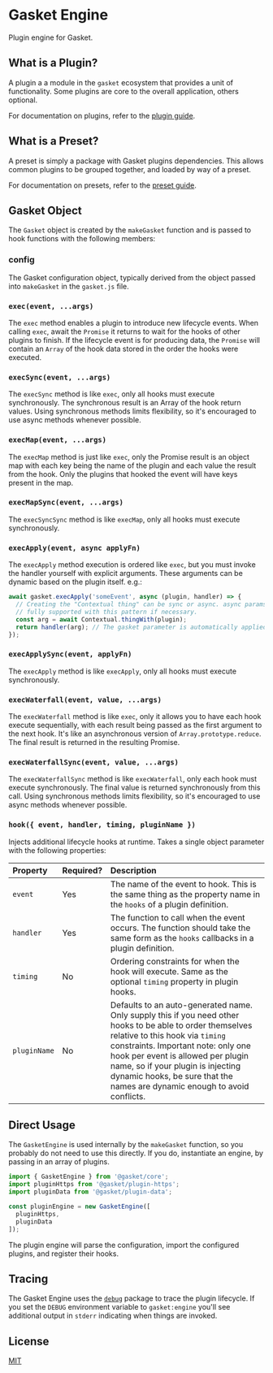 # Gasket Engine

Plugin engine for Gasket.

## What is a Plugin?

A plugin a a module in the `gasket` ecosystem that provides a unit of
functionality. Some plugins are core to the overall application, others
optional.

For documentation on plugins, refer to the [plugin guide].

## What is a Preset?

A preset is simply a package with Gasket plugins dependencies. This allows
common plugins to be grouped together, and loaded by way of a preset.

For documentation on presets, refer to the [preset guide].

## Gasket Object

The `Gasket` object is created by the `makeGasket` function and is passed to hook functions with the following members:

### config

The Gasket configuration object, typically derived from the object passed into `makeGasket` in the `gasket.js` file.

### `exec(event, ...args)`

The `exec` method enables a plugin to introduce new lifecycle events. When
calling `exec`, await the `Promise` it returns to wait for the hooks of other
plugins to finish. If the lifecycle event is for producing data, the `Promise`
will contain an `Array` of the hook data stored in the order the hooks were
executed.

### `execSync(event, ...args)`

The `execSync` method is like `exec`, only all hooks must execute synchronously.
The synchronous result is an Array of the hook return values. Using synchronous
methods limits flexibility, so it's encouraged to use async methods whenever
possible.

### `execMap(event, ...args)`

The `execMap` method is just like `exec`, only the Promise result is an object
map with each key being the name of the plugin and each value the result from
the hook. Only the plugins that hooked the event will have keys present in the
map.

### `execMapSync(event, ...args)`

The `execSyncSync` method is like `execMap`, only all hooks must execute
synchronously.

### `execApply(event, async applyFn)`

The `execApply` method execution is ordered like `exec`, but you must invoke the
handler yourself with explicit arguments. These arguments can be dynamic based
on the plugin itself. e.g.:

```js
await gasket.execApply('someEvent', async (plugin, handler) => {
  // Creating the "Contextual thing" can be sync or async. async params are
  // fully supported with this pattern if necessary.
  const arg = await Contextual.thingWith(plugin);
  return handler(arg); // The gasket parameter is automatically applied
});
```

### `execApplySync(event, applyFn)`

The `execApply` method is like `execApply`, only all hooks must execute
synchronously.

### `execWaterfall(event, value, ...args)`

The `execWaterfall` method is like `exec`, only it allows you to have each hook
execute sequentially, with each result being passed as the first argument to the
next hook. It's like an asynchronous version of `Array.prototype.reduce`. The
final result is returned in the resulting Promise.

### `execWaterfallSync(event, value, ...args)`

The `execWaterfallSync` method is like `execWaterfall`, only each hook must
execute synchronously. The final value is returned synchronously from this call.
Using synchronous methods limits flexibility, so it's encouraged to use async
methods whenever possible.

### `hook({ event, handler, timing, pluginName })`

Injects additional lifecycle hooks at runtime. Takes a single object parameter
with the following properties:

| Property     | Required? | Description                                                                                                                                                                                                                                                                                                                                 |
|:-------------|:----------|:--------------------------------------------------------------------------------------------------------------------------------------------------------------------------------------------------------------------------------------------------------------------------------------------------------------------------------------------|
| `event`      | Yes       | The name of the event to hook. This is the same thing as the property name in the `hooks` of a plugin definition.                                                                                                                                                                                                                           |
| `handler`    | Yes       | The function to call when the event occurs. The function should take the same form as the `hooks` callbacks in a plugin definition.                                                                                                                                                                                                         |
| `timing`     | No        | Ordering constraints for when the hook will execute. Same as the optional `timing` property in plugin hooks.                                                                                                                                                                                                                                |
| `pluginName` | No        | Defaults to an auto-generated name. Only supply this if you need other hooks to be able to order themselves relative to this hook via `timing` constraints. Important note: only one hook per event is allowed per plugin name, so if your plugin is injecting dynamic hooks, be sure that the names are dynamic enough to avoid conflicts. |

## Direct Usage

The `GasketEngine` is used internally by the `makeGasket` function, so you probably do not need
to use this directly. If you do, instantiate an engine, by passing in an array of plugins.

```js
import { GasketEngine } from '@gasket/core';
import pluginHttps from '@gasket/plugin-https';
import pluginData from '@gasket/plugin-data';

const pluginEngine = new GasketEngine([
  pluginHttps,
  pluginData
]);
```

The plugin engine will parse the configuration, import the configured plugins,
and register their hooks.

## Tracing

The Gasket Engine uses the [`debug`](https://www.npmjs.com/package/debug) package to trace the plugin lifecycle. If you set the `DEBUG` environment variable to `gasket:engine` you'll see additional output in `stderr` indicating when things are invoked.

## License

[MIT](./LICENSE.md)

<!-- LINKS -->

[preset guide]: /docs/presets.md
[plugin guide]: /docs/plugins.md
